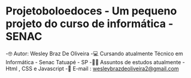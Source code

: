 # Projetoboloedoces - Um pequeno projeto do curso de informática - SENAC 
-🤓 Autor: Wesley Braz De Oliveira 
-💻 Cursando atualmente Técnico em Informática - Senac Tatuapé - SP
-👨‍🎓 Assuntos de estudos atualmente - Html , CSS e Javascript
-📧 E-mail : wesleybrazdeoliveira2@gmail.com
